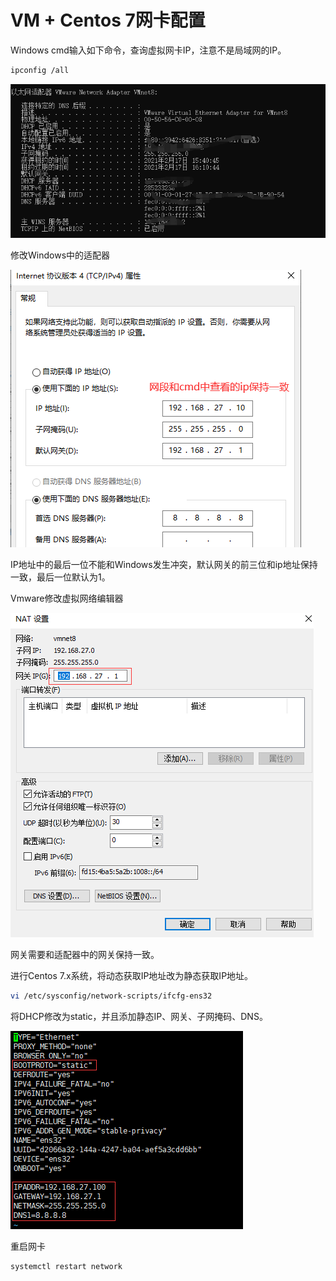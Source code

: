 # VM + Centos 7网卡配置

Windows cmd输入如下命令，查询虚拟网卡IP，注意不是局域网的IP。

```bash
ipconfig /all
```

![image-20210217160053472](assert/image-20210217160053472.png)

修改Windows中的适配器

![image-20210217160556615](assert/image-20210217160556615.png)

IP地址中的最后一位不能和Windows发生冲突，默认网关的前三位和ip地址保持一致，最后一位默认为1。

Vmware修改虚拟网络编辑器

![image-20210217160902511](assert/image-20210217160902511.png)

网关需要和适配器中的网关保持一致。



进行Centos 7.x系统，将动态获取IP地址改为静态获取IP地址。

```bash
vi /etc/sysconfig/network-scripts/ifcfg-ens32
```

将DHCP修改为static，并且添加静态IP、网关、子网掩码、DNS。

![image-20210217161332693](assert/image-20210217161332693.png)



重启网卡

```bash
systemctl restart network
```

